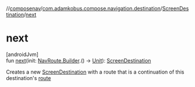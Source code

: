 //[composenav](../../../index.md)/[com.adamkobus.compose.navigation.destination](../index.md)/[ScreenDestination](index.md)/[next](next.md)

# next

[androidJvm]\
fun [next](next.md)(init: [NavRoute.Builder](../-nav-route/-builder/index.md).() -&gt; [Unit](https://kotlinlang.org/api/latest/jvm/stdlib/kotlin/-unit/index.html)): [ScreenDestination](index.md)

Creates a new [ScreenDestination](index.md) with a route that is a continuation of this destination's [route](route.md)
